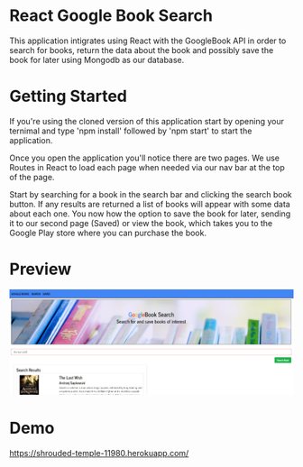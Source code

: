 # React Google Book Search
This application intigrates using React with the GoogleBook API in order to search for books,
return the data about the book and possibly save the book for later using Mongodb as our database.

# Getting Started
If you're using the cloned version of this application start by opening your ternimal and type 'npm install' followed by 'npm start' to start the application.

Once you open the application you'll notice there are two pages. 
We use Routes in React to load each page when needed via our nav bar at the top of the page.

Start by searching for a book in the search bar and clicking the search book button.
If any results are returned a list of books will appear with some data about each one.
You now how the option to save the book for later, sending it to our second page (Saved) or view the book,
which takes you to the Google Play store where you can purchase the book.

# Preview 

![Google Book Search Preview](./client/public/images/booksearchpreview.png)

# Demo

https://shrouded-temple-11980.herokuapp.com/